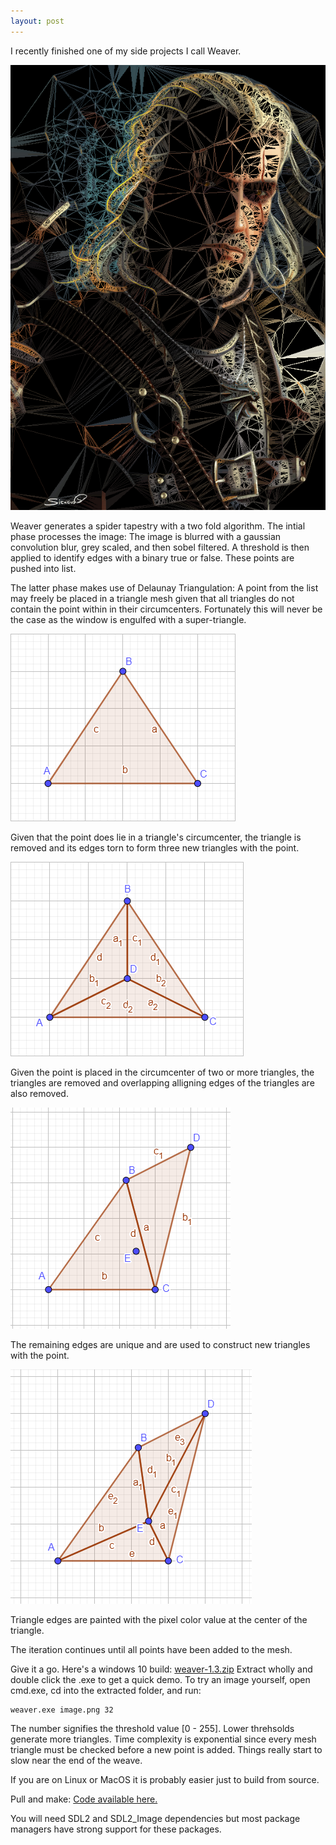 ```yaml
---
layout: post
---
```


I recently finished one of my side projects I call Weaver.

![The White Wolf](/images/geralt.png)

Weaver generates a spider tapestry with a two fold algorithm. The intial phase
processes the image: The image is blurred with a gaussian convolution blur,
grey scaled, and then sobel filtered. A threshold is then applied to identify
edges with a binary true or false. These points are pushed into list.

The latter phase makes use of Delaunay Triangulation:
A point from the list may freely be placed in a triangle mesh given that all triangles
do not contain the point within in their circumcenters. Fortunately this will
never be the case as the window is engulfed with a super-triangle.

![One triangle engulfs the entire window on the outsidey](/images/1tri.png)

Given that the point does lie in a triangle's circumcenter, the triangle is
removed and its edges torn to form three new triangles with the point.

![Three Triangles](/images/3tri.png)

Given the point is placed in the circumcenter of two or more triangles, the
triangles are removed and overlapping alligning edges of the triangles are also removed.

![Two Triangles](/images/2tri.png)

The remaining edges are unique and are used to construct new triangles with the point.

![Four Triangles](/images/4tri.png)

Triangle edges are painted with the pixel color value at the center of the triangle.

The iteration continues until all points have been added to the mesh.

Give it a go. Here's a windows 10 build:
[weaver-1.3.zip](https://github.com/glouw/weaver/releases/download/weaver-1.3/weaver-1.3.zip)
Extract wholly and double click the .exe to get a quick demo.
To try an image yourself, open cmd.exe, cd into the extracted folder, and run:

```
weaver.exe image.png 32
```

The number signifies the threshold value [0 - 255]. Lower threhsolds generate more triangles.
Time complexity is exponential since every mesh triangle must be checked before a
new point is added. Things really start to slow near the end of the weave.

If you are on Linux or MacOS it is probably easier just to build from source.

Pull and make: [Code available here.](https://github.com/glouw/weaver)

You will need SDL2 and SDL2_Image dependencies but most package managers
have strong support for these packages.
